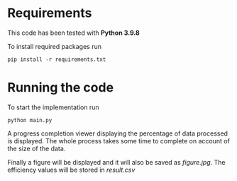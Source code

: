 # Requirements

This code has been tested with **Python 3.9.8**

To install required packages run

```
pip install -r requirements.txt
```

# Running the code

To start the implementation run

```
python main.py
```

A progress completion viewer displaying the percentage of data processed is displayed.
The whole process takes some time to complete on account of the size of the data.

Finally a figure will be displayed and it will also be saved as *figure.jpg*. The efficiency values will be stored in *result.csv*